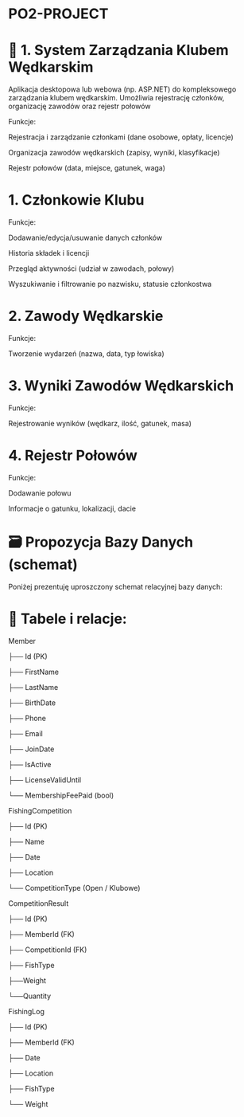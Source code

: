 # PO2-PROJECT

# 🎣 1. System Zarządzania Klubem Wędkarskim
Aplikacja desktopowa lub webowa (np. ASP.NET) do kompleksowego zarządzania klubem wędkarskim. Umożliwia rejestrację członków, organizację zawodów oraz rejestr połowów

Funkcje:

Rejestracja i zarządzanie członkami (dane osobowe, opłaty, licencje)

Organizacja zawodów wędkarskich (zapisy, wyniki, klasyfikacje)

Rejestr połowów (data, miejsce, gatunek, waga)

# 1. Członkowie Klubu
Funkcje:

Dodawanie/edycja/usuwanie danych członków

Historia składek i licencji

Przegląd aktywności (udział w zawodach, połowy)

Wyszukiwanie i filtrowanie po nazwisku, statusie członkostwa

# 2. Zawody Wędkarskie
Funkcje:

Tworzenie wydarzeń (nazwa, data, typ łowiska)

# 3. Wyniki Zawodów Wędkarskich
Funkcje:

Rejestrowanie wyników (wędkarz, ilość, gatunek, masa)

# 4. Rejestr Połowów
Funkcje:

Dodawanie połowu 

Informacje o gatunku, lokalizacji, dacie

# 🗃️ Propozycja Bazy Danych (schemat)
Poniżej prezentuję uproszczony schemat relacyjnej bazy danych:

# 🔗 Tabele i relacje:

Member

├── Id (PK)

├── FirstName

├── LastName

├── BirthDate

├── Phone

├── Email

├── JoinDate

├── IsActive

├── LicenseValidUntil

└── MembershipFeePaid (bool)

FishingCompetition

├── Id (PK)

├── Name

├── Date

├── Location

└── CompetitionType (Open / Klubowe)

CompetitionResult

├── Id (PK)

├── MemberId (FK)

├── CompetitionId (FK)

├── FishType

├──Weight

└──Quantity

FishingLog

├── Id (PK)

├── MemberId (FK)

├── Date

├── Location

├── FishType

└── Weight
